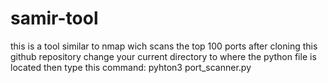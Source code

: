 # samir-tool
this is a tool similar to nmap wich scans the top 100 ports
after cloning this github repository
change your current directory to where the python file is located
then type this command: pyhton3 port_scanner.py
